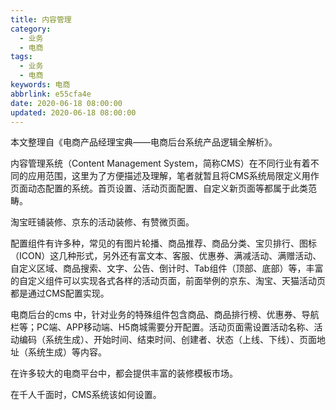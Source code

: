 ```yaml
---
title: 内容管理
category:
  - 业务
  - 电商
tags:
  - 业务
  - 电商
keywords: 电商
abbrlink: e55cfa4e
date: 2020-06-18 08:00:00
updated: 2020-06-18 08:00:00
---
```


本文整理自《电商产品经理宝典——电商后台系统产品逻辑全解析》。


内容管理系统（Content Management System，简称CMS）在不同行业有着不同的应用范围，这里为了方便描述及理解，笔者就暂且将CMS系统局限定义用作页面动态配置的系统。首页设置、活动页面配置、自定义新页面等都属于此类范畴。

淘宝旺铺装修、京东的活动装修、有赞微页面。

配置组件有许多种，常见的有图片轮播、商品推荐、商品分类、宝贝排行、图标（ICON）这几种形式，另外还有富文本、客服、优惠券、满减活动、满赠活动、自定义区域、商品搜索、文字、公告、倒计时、Tab组件（顶部、底部）等，丰富的自定义组件可以实现各式各样的活动页面，前面举例的京东、淘宝、天猫活动页都是通过CMS配置实现。

电商后台的cms 中，针对业务的特殊组件包含商品、商品排行榜、优惠券、导航栏等；PC端、APP移动端、H5商城需要分开配置。活动页面需设置活动名称、活动编码（系统生成）、开始时间、结束时间、创建者、状态（上线、下线）、页面地址（系统生成）等内容。

在许多较大的电商平台中，都会提供丰富的装修模板市场。

在千人千面时，CMS系统该如何设置。
